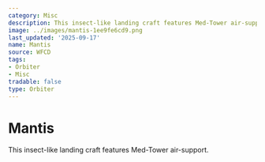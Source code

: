 ```yaml
---
category: Misc
description: This insect-like landing craft features Med-Tower air-support.
image: ../images/mantis-1ee9fe6cd9.png
last_updated: '2025-09-17'
name: Mantis
source: WFCD
tags:
- Orbiter
- Misc
tradable: false
type: Orbiter
---
```


# Mantis

This insect-like landing craft features Med-Tower air-support.

